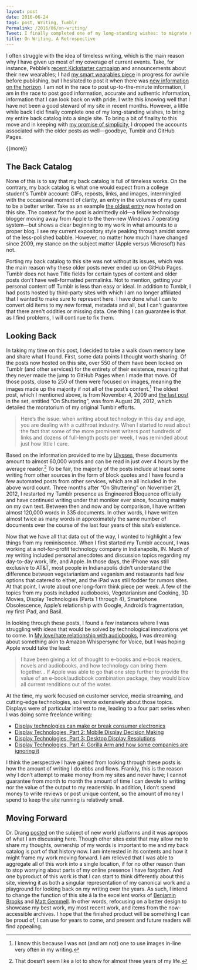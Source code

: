 ```yaml
---
layout: post
date: 2016-06-24
tags: post, Writing, Tumblr
Permalink: /2016/06/on-writing/
Tweet: I finally completed one of my long-standing wishes: to migrate my back catalog of writings. Here is what I found.
title: On Writing, A Retrospective
---
```


I often struggle with the idea of timeless writing, which is the main reason why I have given up most of my coverage of current events. Take, for instance, Pebble’s [recent Kickstarter campaign][1] and announcements about their new wearables; I had [my smart wearables piece][2] in progress for awhile before publishing, but I hesitated to post it when there was [new information on the horizon][3]. I am not in the race to post up-to-the-minute information, I am in the race to post good information, accurate and authentic information, information that I can look back on with pride. I write this knowing well that I have not been a good steward of my site in recent months. However, a little while back I did finally complete one of my long-standing wishes, to bring my entire back catalog into a single site. To bring a bit of finality to this move and in keeping with [my promise of simplicity][4], I dropped the accounts associated with the older posts as well—goodbye, Tumblr and GitHub Pages.

{{more}}

## The Back Catalog
None of this is to say that my back catalog is full of timeless works. On the contrary, my back catalog is what one would expect from a college student's Tumblr account: GIFs, reposts, links, and images, intermingled with the occasional moment of clarity, an entry in the volumes of my quest to be a better writer. Take as an example [the oldest entry][5] now hosted on this site. The context for the post is admittedly old—a fellow technology blogger moving away from Apple to the then-new Windows 7 operating system—but shows a clear beginning to my work in what amounts to a proper blog. I see my current expository style peaking through amidst some of the less-polished babble. However, no matter how much I have changed since 2009, my stance on the subject matter (Apple versus Microsoft) has not.

Porting my back catalog to this site was not without its issues, which was the main reason why these older posts never ended up on GitHub Pages. Tumblr does not have Title fields for certain types of content and older posts don't have well-formatted permalinks. Not to mention, getting your personal content off Tumblr is less than easy or ideal. In addition to Tumblr, I had posts hosted by third-party sites with which I am no longer affiliated that I wanted to make sure to represent here. I have done what I can to convert old items to my new format, metadata and all, but I can't guarantee that there aren't oddities or missing data. One thing I can guarantee is that as I find problems, I will continue to fix them.

## Looking Back
In taking my time on this post, I decided to take a walk down memory lane and share what I found. First, some data points I thought worth sharing. Of the posts now hosted on this site, over 550 of them have been locked on Tumblr (and other services) for the entirety of their existence, meaning that they never made the jump to GitHub Pages when I made that move. Of those posts, close to 250 of them were focused on images, meaning the images made up the majority if not all of the post’s content.[^1] The oldest post, which I mentioned above, is from November 4, 2009 and [the last post][6] in the set, entitled “On Shuttering”, was from August 28, 2012, which detailed the moratorium of my original Tumblr efforts.

> Here’s the issue: when writing about technology in this day and age, you are dealing with a cutthroat industry. When I started to read about the fact that some of the more prominent writers post hundreds of links and dozens of full-length posts per week, I was reminded about just how little I care.

Based on the information provided to me by [Ulysses][7], these documents amount to almost 60,000 words and can be read in just over 4 hours by the average reader.[^2] To be fair, the majority of the posts include at least some writing from other sources in the form of block quotes and I have found a few automated posts from other services, which are all included in the above word count. Three months after “On Shuttering” on November 21, 2012, I restarted my Tumblr presence as Engineered Eloquence officially and have continued writing under that moniker ever since, focusing mainly on my own text. Between then and now and by comparison, I have written almost 120,000 words in 335 documents. In other words, I have written almost twice as many words in approximately the same number of documents over the course of the last four years of this site’s existence.

Now that we have all that data out of the way, I wanted to highlight a few things from my reminiscence. When I first started my Tumblr account, I was working at a not-for-profit technology company in Indianapolis, IN. Much of my writing included personal anecdotes and discussion topics regarding my day-to-day work, life, and Apple. In those days, the iPhone was still exclusive to AT&T, most people in Indianapolis didn’t understand the difference between vegetarianism and veganism and restaurants had few options that catered to either, and the iPad was still fodder for rumors sites. At that point, I wrote about one long-form think piece per week. A few of the topics from my posts included audiobooks, Vegetarianism and Cooking, 3D Movies, Display Technologies (Parts 1 through 4), Smartphone Obsolescence, Apple’s relationship with Google, Android’s fragmentation, my first iPad, and Basil.

In looking through these posts, I found a few instances where I was struggling with ideas that would be solved by technological innovations yet to come. In [My love/hate relationship with audiobooks][8], I was dreaming about something akin to Amazon Whispersync for Voice, but I was hoping Apple would take the lead: 

> I have been giving a lot of thought to e-books and e-book readers, novels and audiobooks, and how technology can bring them together… If Apple was able to go that one step further to provide the value of an e-book/audiobook combination package, they would blow all current renditions out of the water.

At the time, my work focused on customer service, media streaming, and cutting-edge technologies, so I wrote extensively about those topics. Displays were of particular interest to me, leading to a four part series when I was doing some freelance writing:

+ [Display technologies can make or break consumer electronics][9]
+ [Display Technologies, Part 2: Mobile Display Decision Making][10]
+ [Display Technologies, Part 3: Desktop Display Resolutions][11]
+ [Display Technologies, Part 4: Gorilla Arm and how some companies are ignoring it][12]

I think the perspective I have gained from looking through these posts is how the amount of writing I do ebbs and flows. Frankly, this is the reason why I don’t attempt to make money from my sites and never have; I cannot guarantee from month to month the amount of time I can devote to writing nor the value of the output to my readership. In addition, I don’t spend money to write reviews or post unique content, so the amount of money I spend to keep the site running is relatively small.

## Moving Forward
Dr. Drang [posted][13] on the subject of new world platforms and it was apropos of what I am discussing here. Though other sites exist that may allow me to share my thoughts, ownership of my words is important to me and my back catalog is part of that history now. I am interested in its contents and how it might frame my work moving forward. I am relieved that I was able to aggregate all of this work into a single location, if for no other reason than to stop worrying about parts of my online presence I have forgotten. And one byproduct of this work is that I can start to think differently about this site, viewing it as both a singular representation of my canonical work and a playground for looking back on my writing over the years. As such, I intend to change the function of this site á la the excellent works of [Benjamin Brooks][14] and [Matt Gemmell][15]. In other words, refocusing on a better design to showcase my best work, my most recent work, and items from the now-accessible archives. I hope that the finished product will be something I can be proud of, I can use for years to come, and present and future readers will find appealing.

[^1]:	I know this because I was not (and am not) one to use images in-line very often in my writing.

[^2]:	That doesn’t seem like a lot to show for almost three years of my life.

[1]:	https://www.kickstarter.com/projects/597507018/pebble-2-time-2-and-core-an-entirely-new-3g-ultra
[2]:	http://engineeredeloquence.com/2016/06/on-smart-things
[3]:	http://www.apple.com/watchos-preview/
[4]:	http://engineeredeloquence.com/2015/12/2016-or-embracing-simplicity
[5]:	http://engineeredeloquence.com/2009/11/difficult-decisions-or-why-i-only-half-agree-with
[6]:	http://engineeredeloquence.com/2012/08/on-shuttering
[7]:	http://ulyssesapp.com
[8]:	http://engineeredeloquence.com/2009/11/my-lovehate-relationship-with-audiobooks
[9]:	http://engineeredeloquence.com/2010/10/display-technologies-can-make-or-break-consumer-electronics
[10]:	http://engineeredeloquence.com/2010/11/mobile-display-decision-making
[11]:	http://engineeredeloquence.com/2010/11/desktop-display-resolutions
[12]:	http://engineeredeloquence.com/2010/12/display-technologies-part-4-gorilla-arm-and-how
[13]:	http://leancrew.com/all-this/2016/06/worlds-apart/
[14]:	https://brooksreview.net/2015/11/site-design-again/
[15]:	http://mattgemmell.com/designing-blogs-for-readers/